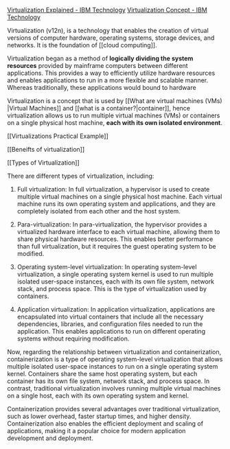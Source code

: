 [Virtualization Explained - IBM Technology](https://www.youtube.com/watch?v=FZR0rG3HKIk)
[Virtualization Concept - IBM Technology](https://www.ibm.com/topics/virtualization)

Virtualization (v12n), is a technology that enables the creation of virtual versions of computer hardware, operating systems, storage devices, and networks. It is the foundation of [[cloud computing]].

Virtualization began as a method of **logically dividing the system resources** provided by mainframe computers between different applications. This provides a way to efficiently utilize hardware resources and enables applications to run in a more flexible and scalable manner.
Whereas traditionally, these applications would bound to hardware


Virtualization is a concept that is used by [[What are virtual machines (VMs) |Virtual Machines]] and [[what is a container?|container]], hence virtualization allows us to run multiple virtual machines (VMs) or containers on a single physical host machine, **each with its own isolated environment**. 


[[Virtualizations Practical Example]]

[[Beneifts of virtualization]]

[[Types of Virtualization]]



There are different types of virtualization, including:

1.  Full virtualization: In full virtualization, a hypervisor is used to create multiple virtual machines on a single physical host machine. Each virtual machine runs its own operating system and applications, and they are completely isolated from each other and the host system.
    
2.  Para-virtualization: In para-virtualization, the hypervisor provides a virtualized hardware interface to each virtual machine, allowing them to share physical hardware resources. This enables better performance than full virtualization, but it requires the guest operating system to be modified.
    
3.  Operating system-level virtualization: In operating system-level virtualization, a single operating system kernel is used to run multiple isolated user-space instances, each with its own file system, network stack, and process space. This is the type of virtualization used by containers.
    
4.  Application virtualization: In application virtualization, applications are encapsulated into virtual containers that include all the necessary dependencies, libraries, and configuration files needed to run the application. This enables applications to run on different operating systems without requiring modification.
    

Now, regarding the relationship between virtualization and containerization, containerization is a type of operating system-level virtualization that allows multiple isolated user-space instances to run on a single operating system kernel. Containers share the same host operating system, but each container has its own file system, network stack, and process space. In contrast, traditional virtualization involves running multiple virtual machines on a single host, each with its own operating system and kernel.

Containerization provides several advantages over traditional virtualization, such as lower overhead, faster startup times, and higher density. Containerization also enables the efficient deployment and scaling of applications, making it a popular choice for modern application development and deployment.